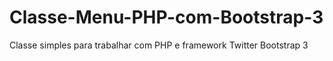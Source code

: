 Classe-Menu-PHP-com-Bootstrap-3
===============================
Classe simples para trabalhar com PHP e framework Twitter Bootstrap 3

